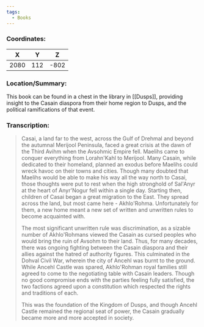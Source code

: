 ```yaml
---
tags:
  - Books
---
```


### Coordinates:
| **X** | **Y**| **Z** |
|:-----:|:----:|:-----:|
|2080  |112   |-802  |

### Location/Summary:
This book can be found in a chest in the library in [[Dusps]], providing insight to the Casain diaspora from their home region to Dusps, and the political ramifications of that event.

### Transcription:
> Casai, a land far to the west, across the Gulf of Drehmal and beyond the autumnal Merijool Peninsula, faced a great crisis at the dawn of the Third Avihm when the Avsohmic Empire fell. Maelihs came to conquer everything from Lorahn'Kahl to Merijool. Many Casain, while dedicated to their homeland, planned an exodus before Maelihs could wreck havoc on their towns and cities. Though many doubted that Maelihs would be able to make his way all the way north to Casai, those thoughts were put to rest when the high stronghold of Sal'Anyr at the heart of Anyr'Nogur fell within a single day. Starting then, children of Casai began a great migration to the East. They spread across the land, but most came here - Akhlo'Rohma. Unfortunately for them, a new home meant a new set of written and unwritten rules to become acquainted with.
>
> The most significant unwritten rule was discrimination, as a sizable number of Akhlo'Rohmans viewed the Casain as cursed peoples who would bring the ruin of Avsohm to their land. Thus, for many decades, there was ongoing fighting between the Casain diaspora and their allies against the hatred of authority figures. This culminated in the Dohval Civil War, wherein the city of Ancehl was burnt to the ground. While Ancehl Castle was spared, Akhlo'Rohman royal families still agreed to come to the negotiating table with Casain leaders. Though no good compromise ends with the parties feeling fully satisfied, the two factions agreed upon a constitution which respected the rights and traditions of each.
>
> This was the foundation of the Kingdom of Dusps, and though Ancehl Castle remained the regional seat of power, the Casain gradually became more and more accepted in society.




